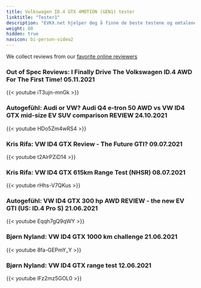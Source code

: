 ```yaml
---
title: Volkswagen ID.4 GTX 4MOTION (GEN1) tester
linktitle: "Tester1"
description: "EVKX.net hjelper deg å finne de beste testene og omtalene av denne modellen. "
weight: 80
hidden: true
navicon: bi-person-video2
---
```

We collect reviews from our [favorite online reviewers](/guides/evreviewers/)

### Out of Spec Reviews: I Finally Drive The Volkswagen ID.4 AWD For The First Time! 05.11.2021

{{< youtube iT3ujn-mnGk >}}

### Autogefühl: Audi or VW? Audi Q4 e-tron 50 AWD vs VW ID4 GTX mid-size EV SUV comparison REVIEW 24.10.2021

{{< youtube HDo5Zm4wRS4 >}}

### Kris Rifa: VW ID4 GTX Review - The Future GTI? 09.07.2021

{{< youtube t2AlrPZiD14 >}}

### Kris Rifa: VW ID4 GTX 615km Range Test (NHSR) 08.07.2021

{{< youtube rHhs-V7QKus >}}

### Autogefühl: VW ID4 GTX 300 hp AWD REVIEW - the new EV GTI (US: ID.4 Pro S) 21.06.2021

{{< youtube Eqqh7gQ9qWY >}}

### Bjørn Nyland: VW ID4 GTX 1000 km challenge 21.06.2021

{{< youtube 8fa-GEPmY_Y >}}

### Bjørn Nyland: VW ID4 GTX range test 12.06.2021

{{< youtube lFz2mz5GOL0 >}}

